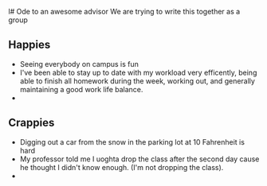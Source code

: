l# Ode to an awesome advisor
We are trying to write this together as a group


## Happies

- Seeing everybody on campus is fun
- I've been able to stay up to date with my workload very efficently, being able to finish all homework during the week, working out, and generally maintaining a good work life balance.
- 
## Crappies

- Digging out a car from the snow in the parking lot at 10 Fahrenheit is hard
- My professor told me I uoghta drop the class after the second day cause he thought I didn't know enough. (I'm not dropping the class).
- 
